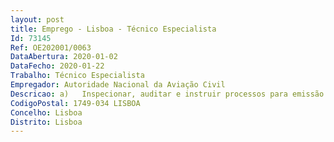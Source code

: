 ```yaml
--- 
layout: post
title: Emprego - Lisboa - Técnico Especialista
Id: 73145
Ref: OE202001/0063
DataAbertura: 2020-01-02
DataFecho: 2020-01-22
Trabalho: Técnico Especialista
Empregador: Autoridade Nacional da Aviação Civil
Descricao: a)	Inspecionar, auditar e instruir processos para emissão de pareceres com vista à emissão de licenças de operadores de assistência em escala b)	Inspecionar, auditar e instruir processos para aprovação de manuais de operadores de assistência em escala c)	Inspecionar, auditar e instruir processos para aprovação de manuais de escolas de formação de operadores de assistência em escala d)	Inspecionar e auditar processos de tratamento e movimentação de mercadoria perigosa nos aeroportos nacionais e)	Inspecionar e auditar carga perigosa no decorrer de inspeções SAFA f)	Inspecionar e auditar procedimentos de safety no decorrer de rotações de assistência em escala g)	Assegurar a representação em grupos de trabalho no âmbito da EASA e Comissão Europeia h)	Conservar e garantir acesso a registos adequados dos processos de supervisão da segurança i)	Garantir o cumprimento a nível nacional das Regras de Execução da União Europeia j)	Garantir cumprimento das obrigações decorrentes da Convenção de Chicago (ICAO) k)	Colaborar por contrato nas atividades de supervisão da responsabilidade da EASA, no âmbito das competências da DSO l)	Executar outras tarefas similares às atrás mencionadas.
CodigoPostal: 1749-034 LISBOA
Concelho: Lisboa
Distrito: Lisboa
--- 
```

